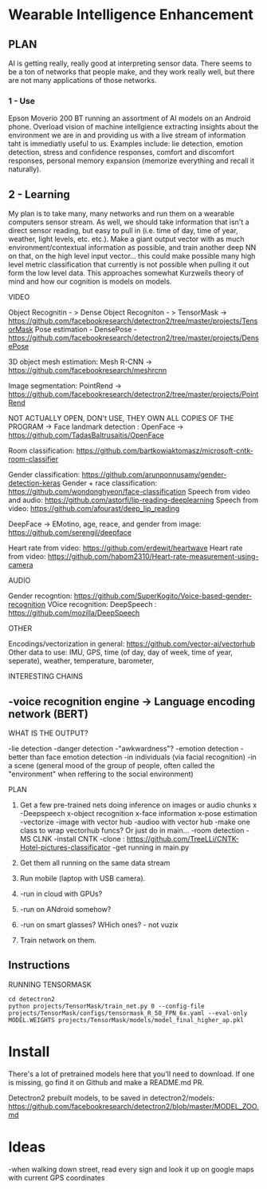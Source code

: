 # Wearable Intelligence Enhancement 

## PLAN

AI is getting really, really good at interpreting sensor data. There seems to be a ton of networks that people make, and they work really well, but there are not many applications of those networks.

### 1 - Use

Epson Moverio 200 BT running an assortment of AI models on an Android phone. Overload vision of machine intellgience extracting insights about the environment we are in and providing us with a live stream of information taht is immediatly useful to us. Examples include: lie detection, emotion detection, stress and confidence responses, comfort and discomfort responses, personal memory expansion (memorize everything and recall it naturally).

## 2 - Learning
My plan is to take many, many networks and run them on a wearable computers sensor stream. As well, we should take information that isn't a direct sensor reading, but easy to pull in (i.e. time of day, time of year, weather, light levels, etc. etc.). Make a giant output vector with as much environment/contextual information as possible, and train another deep NN on that, on the high level input vector... this could make possible many high level metric classification that currently is not possible when pulling it out form the low level data. This approaches somewhat Kurzweils theory of mind and how our cognition is models on models.

VIDEO

Object Recognitin - > 
Dense Object Recogniton - > TensorMask -> https://github.com/facebookresearch/detectron2/tree/master/projects/TensorMask
Pose estimation - DensePose - https://github.com/facebookresearch/detectron2/tree/master/projects/DensePose

3D object mesh estimation: Mesh R-CNN -> https://github.com/facebookresearch/meshrcnn

Image segmentation: PointRend -> https://github.com/facebookresearch/detectron2/tree/master/projects/PointRend

NOT ACTUALLY OPEN, DON't USE, THEY OWN ALL COPIES OF THE PROGRAM -> Face landmark detection : OpenFace -> https://github.com/TadasBaltrusaitis/OpenFace

Room classification: https://github.com/bartkowiaktomasz/microsoft-cntk-room-classifier

Gender classification: https://github.com/arunponnusamy/gender-detection-keras
Gender + race classification: https://github.com/wondonghyeon/face-classification
Speech from video and audio: https://github.com/astorfi/lip-reading-deeplearning 
Speech from video: https://github.com/afourast/deep_lip_reading

DeepFace -> EMotino, age, reace, and gender from image: https://github.com/serengil/deepface

Heart rate from video: https://github.com/erdewit/heartwave
Heart rate from video: https://github.com/habom2310/Heart-rate-measurement-using-camera

AUDIO

Gender recogntion: https://github.com/SuperKogito/Voice-based-gender-recognition
VOice recognition: DeepSpeech : https://github.com/mozilla/DeepSpeech

OTHER

Encodings/vectorization in general: https://github.com/vector-ai/vectorhub
Other data to use: IMU, GPS, time (of day, day of week, time of year, seperate), weather, temperature, barometer, 

INTERESTING CHAINS

-voice recognition engine -> Language encoding network (BERT)
-

WHAT IS THE OUTPUT?

-lie detection
-danger detection
-"awkwardness"?
-emotion detection - better than face emotion detection
    -in individuals (via facial recognition)
    -in a scene (general mood of the group of people, often called the "environment" when reffering to the social environment)

PLAN

1. Get a few pre-trained nets doing inference on images or audio chunks
x -Deepspeech
x-object recognition
x-face information
x-pose estimation
-vectorize 
    -image with vector hub
    -audioo with vector hub
    -make one class to wrap vectorhub funcs? Or just do in main...
-room detection - MS CLNK
    -install CNTK
    -clone : https://github.com/TreeLLi/CNTK-Hotel-pictures-classificator
    -get running in main.py

2. Get them all running on the same data stream

3. Run mobile (laptop with USB camera).
4.  -run in cloud with GPUs?
5. -run on ANdroid somehow?
6. -run on smart glasses? WHich ones? - not vuzix
 
7. Train network on them.



## Instructions
RUNNING TENSORMASK

```
cd detectron2
python projects/TensorMask/train_net.py 0 --config-file projects/TensorMask/configs/tensormask_R_50_FPN_6x.yaml --eval-only MODEL.WEIGHTS projects/TensorMask/models/model_final_higher_ap.pkl
```

# Install

There's a lot of pretrained models here that you'll need to download. If one is missing, go find it on Github and make a README.md PR.

Detectron2 prebuilt models, to be saved in detectron2/models: https://github.com/facebookresearch/detectron2/blob/master/MODEL_ZOO.md

# Ideas
-when walking down street, read every sign and look it up on google maps with current GPS coordinates
